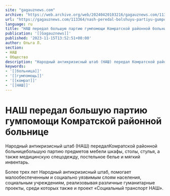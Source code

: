 ```yaml
---
site: "gagauznews.com"
archive: "https://web.archive.org/web/20240420103216/gagauznews.com/113364/nash-peredal-bolshuyu-partiyu-gumpomoshhi-komratskoj-rajonnoj-bolnitse.html"
url: "https://gagauznews.com/113364/nash-peredal-bolshuyu-partiyu-gumpomoshhi-komratskoj-rajonnoj-bolnitse.html"
language: ru
title: "НАШ передал большую партию гумпомощи Комратской районной больнице"
publication: '[[Gagauznews]]'
published: '2023-11-15T13:52:51+00:00'
author: Ольга Л.
section:
- НАШ
- Общество
description: "Народный антикризисный штаб (НАШ) передал Комратской районной больнице большую партию предметов мебели шкафы, столы, стулья, а также медицинскую спецодежду, постельное белье и мягкий инвентарь. Более трех лет Народный антикризисный штаб, помогает малообеспеченным и социально уязвимым слоям населения, социальным учреждениям, реализовывая различные гуманитарные проекты, среди которых также и проект «Социальный транспорт НАШ»."
keywords:
- '[[больница]]'
- '[[гумпомощь]]'
- '[[комрат]]'
- '[[НАШ]]'
---
```


# НАШ передал большую партию гумпомощи Комратской районной больнице

Народный антикризисный штаб (НАШ) передалКомратской районной больницебольшую партию предметов мебели шкафы, столы, стулья, а также медицинскую спецодежду, постельное белье и мягкий инвентарь.

Более трех лет Народный антикризисный штаб, помогает малообеспеченным и социально уязвимым слоям населения, социальным учреждениям, реализовывая различные гуманитарные проекты, среди которых также и проект «Социальный транспорт НАШ».